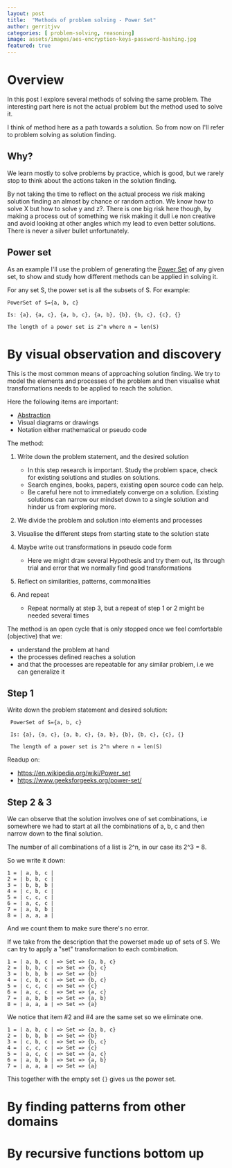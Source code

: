 ```yaml
---
layout: post
title:  "Methods of problem solving - Power Set"
author: gerritjvv
categories: [ problem-solving, reasoning]
image: assets/images/aes-encryption-keys-password-hashing.jpg
featured: true
---
```



# Overview

In this post I explore several methods of solving the same problem. The interesting part here is not the actual problem 
but the method used to solve it.

I think of method here as a path towards a solution. So from now on I'll refer to problem solving as solution finding.

## Why?

We learn mostly to solve problems by practice, which is good, but we rarely stop to think about the actions taken in the solution finding.

By not taking the time to reflect on the actual process we risk making solution finding an almost by chance or random action. We know how to solve X
but how to solve y and z?. There is one big risk here though, by making a process out of something we risk making it dull i.e non creative
and avoid looking at other angles which my lead to even better solutions. There is never a silver bullet unfortunately.  


## Power set

As an example I'll use the problem of generating the [Power Set](https://en.wikipedia.org/wiki/Power_set) of any given set, to show and study
how different methods can be applied in solving it.

 For any set S, the power set is all the subsets of S.
 For example:
 
 ```
 PowerSet of S={a, b, c}
 
 Is: {a}, {a, c}, {a, b, c}, {a, b}, {b}, {b, c}, {c}, {}
 
 The length of a power set is 2^n where n = len(S)
 ```
 
# By visual observation and discovery

This is the most common means of approaching solution finding. We try to model the elements and processes of the problem and then
visualise what transformations needs to be applied to reach the solution.

Here the following items are important:

  * [Abstraction](https://en.wikipedia.org/wiki/Abstraction)
  * Visual diagrams or drawings
  * Notation either mathematical or pseudo code 

The method:
  
  1. Write down the problem statement, and the desired solution  
     * In this step research is important. Study the problem space, check for existing solutions and studies on solutions.
     * Search engines, books, papers, existing open source code can help.
     * Be careful here not to immediately converge on a solution. Existing solutions can narrow our mindset down to a single
     solution and hinder us from exploring more.
   
  2. We divide the problem and solution into elements and processes  
  3. Visualise the different steps from starting state to the solution state
  4. Maybe write out transformations in pseudo code form
     * Here we might draw several Hypothesis and try them out, its through trial and error that we normally find good transformations
  5. Reflect on similarities, patterns, commonalities
  6. And repeat
     * Repeat normally at step 3, but a repeat of step 1 or 2 might be needed several times
  

The method is an open cycle that is only stopped once we feel comfortable (objective) that we:
  * understand the problem at hand
  * the processes defined reaches a solution
  * and that the processes are repeatable for any similar problem, i.e we can generalize it


## Step 1

Write down the problem statement and desired solution:

```
 PowerSet of S={a, b, c}
 
 Is: {a}, {a, c}, {a, b, c}, {a, b}, {b}, {b, c}, {c}, {}
 
 The length of a power set is 2^n where n = len(S)

```
 
 Readup on:
   * https://en.wikipedia.org/wiki/Power_set
   * https://www.geeksforgeeks.org/power-set/
   

## Step 2 & 3


We can observe that the solution involves one of set combinations, i.e somewhere we had to start at
all the combinations of a, b, c and then narrow down to the final solution.

The number of all combinations of a list is 2^n, in our case its 2^3 = 8.

So we write it down:

```
1 = | a, b, c |
2 = | b, b, c |
3 = | b, b, b |
4 = | c, b, c |
5 = | c, c, c |
6 = | a, c, c |
7 = | a, b, b |
8 = | a, a, a |
```

And we count them to make sure there's no error.

If we take from the description that the powerset made up of sets of S. We can try to apply a "set" transformation to each
combination.

```
1 = | a, b, c | => Set => {a, b, c}
2 = | b, b, c | => Set => {b, c}
3 = | b, b, b | => Set => {b}
4 = | c, b, c | => Set => {b, c}
5 = | c, c, c | => Set => {c}
6 = | a, c, c | => Set => {a, c}
7 = | a, b, b | => Set => {a, b}
8 = | a, a, a | => Set => {a}
```

We notice that item #2 and #4 are the same set so we eliminate one.

```
1 = | a, b, c | => Set => {a, b, c}
2 = | b, b, b | => Set => {b}
3 = | c, b, c | => Set => {b, c}
4 = | c, c, c | => Set => {c}
5 = | a, c, c | => Set => {a, c}
6 = | a, b, b | => Set => {a, b}
7 = | a, a, a | => Set => {a}
```

This together with the empty set `{}` gives us the power set.


  

# By finding patterns from other domains

# By recursive functions bottom up

```clojure

```